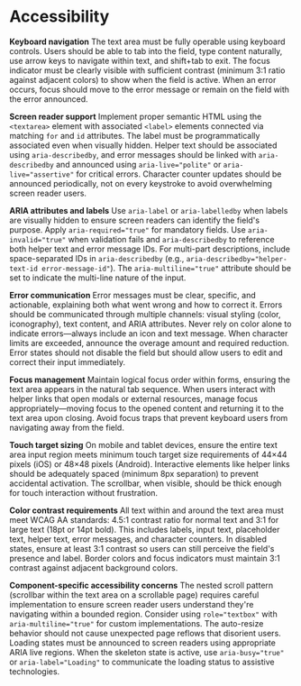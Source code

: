 # Accessibility

**Keyboard navigation**
The text area must be fully operable using keyboard controls. Users should be able to tab into the field, type content naturally, use arrow keys to navigate within text, and shift+tab to exit. The focus indicator must be clearly visible with sufficient contrast (minimum 3:1 ratio against adjacent colors) to show when the field is active. When an error occurs, focus should move to the error message or remain on the field with the error announced.

**Screen reader support**
Implement proper semantic HTML using the `<textarea>` element with associated `<label>` elements connected via matching `for` and `id` attributes. The label must be programmatically associated even when visually hidden. Helper text should be associated using `aria-describedby`, and error messages should be linked with `aria-describedby` and announced using `aria-live="polite"` or `aria-live="assertive"` for critical errors. Character counter updates should be announced periodically, not on every keystroke to avoid overwhelming screen reader users.

**ARIA attributes and labels**
Use `aria-label` or `aria-labelledby` when labels are visually hidden to ensure screen readers can identify the field's purpose. Apply `aria-required="true"` for mandatory fields. Use `aria-invalid="true"` when validation fails and `aria-describedby` to reference both helper text and error message IDs. For multi-part descriptions, include space-separated IDs in `aria-describedby` (e.g., `aria-describedby="helper-text-id error-message-id"`). The `aria-multiline="true"` attribute should be set to indicate the multi-line nature of the input.

**Error communication**
Error messages must be clear, specific, and actionable, explaining both what went wrong and how to correct it. Errors should be communicated through multiple channels: visual styling (color, iconography), text content, and ARIA attributes. Never rely on color alone to indicate errors—always include an icon and text message. When character limits are exceeded, announce the overage amount and required reduction. Error states should not disable the field but should allow users to edit and correct their input immediately.

**Focus management**
Maintain logical focus order within forms, ensuring the text area appears in the natural tab sequence. When users interact with helper links that open modals or external resources, manage focus appropriately—moving focus to the opened content and returning it to the text area upon closing. Avoid focus traps that prevent keyboard users from navigating away from the field.

**Touch target sizing**
On mobile and tablet devices, ensure the entire text area input region meets minimum touch target size requirements of 44×44 pixels (iOS) or 48×48 pixels (Android). Interactive elements like helper links should be adequately spaced (minimum 8px separation) to prevent accidental activation. The scrollbar, when visible, should be thick enough for touch interaction without frustration.

**Color contrast requirements**
All text within and around the text area must meet WCAG AA standards: 4.5:1 contrast ratio for normal text and 3:1 for large text (18pt or 14pt bold). This includes labels, input text, placeholder text, helper text, error messages, and character counters. In disabled states, ensure at least 3:1 contrast so users can still perceive the field's presence and label. Border colors and focus indicators must maintain 3:1 contrast against adjacent background colors.

**Component-specific accessibility concerns**
The nested scroll pattern (scrollbar within the text area on a scrollable page) requires careful implementation to ensure screen reader users understand they're navigating within a bounded region. Consider using `role="textbox"` with `aria-multiline="true"` for custom implementations. The auto-resize behavior should not cause unexpected page reflows that disorient users. Loading states must be announced to screen readers using appropriate ARIA live regions. When the skeleton state is active, use `aria-busy="true"` or `aria-label="Loading"` to communicate the loading status to assistive technologies.